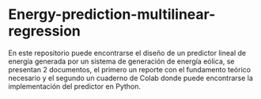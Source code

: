 # Energy-prediction-multilinear-regression
En este repositorio puede encontrarse el diseño de un predictor lineal de energía generada por un sistema de generación de energía eólica, se presentan 2 documentos, el primero un reporte con el fundamento teórico necesario y el segundo un cuaderno de Colab donde puede encontrarse la implementación del predictor en Python.

